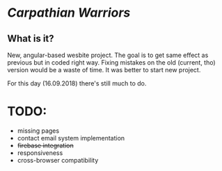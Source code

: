 # *Carpathian Warriors*
## What is it?
New, angular-based wesbite project. The goal is to get same effect as previous but in coded right way. Fixing mistakes on the old (current, tho) version would be a waste of time. It was better to start new project.

For this day (16.09.2018) there's still much to do.

# TODO:
* missing pages 
* contact email system implementation
* ~~firebase integration~~
* responsiveness
* cross-browser compatibility